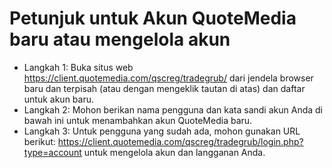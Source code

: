 # Petunjuk untuk Akun QuoteMedia baru atau mengelola akun
- Langkah 1: Buka situs web https://client.quotemedia.com/qscreg/tradegrub/ dari jendela browser baru dan terpisah (atau dengan mengeklik tautan di atas) dan daftar untuk akun baru. 
- Langkah 2: Mohon berikan nama pengguna dan kata sandi akun Anda di bawah ini untuk menambahkan akun QuoteMedia baru.
- Langkah 3: Untuk pengguna yang sudah ada, mohon gunakan URL berikut: https://client.quotemedia.com/qscreg/tradegrub/login.php?type=account untuk mengelola akun dan langganan Anda.